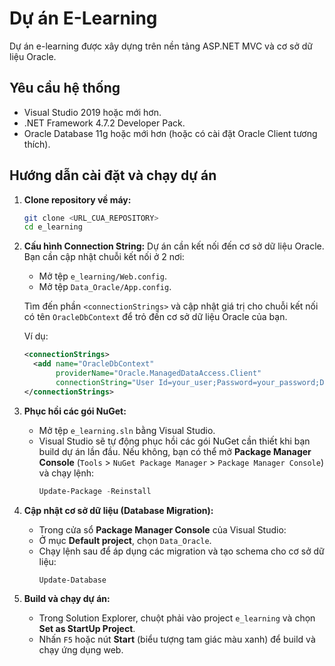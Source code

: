 # Dự án E-Learning

Dự án e-learning được xây dựng trên nền tảng ASP.NET MVC và cơ sở dữ liệu Oracle.

## Yêu cầu hệ thống

- Visual Studio 2019 hoặc mới hơn.
- .NET Framework 4.7.2 Developer Pack.
- Oracle Database 11g hoặc mới hơn (hoặc có cài đặt Oracle Client tương thích).

## Hướng dẫn cài đặt và chạy dự án

1.  **Clone repository về máy:**
    ```bash
    git clone <URL_CUA_REPOSITORY>
    cd e_learning
    ```

2.  **Cấu hình Connection String:**
    Dự án cần kết nối đến cơ sở dữ liệu Oracle. Bạn cần cập nhật chuỗi kết nối ở 2 nơi:
    - Mở tệp `e_learning/Web.config`.
    - Mở tệp `Data_Oracle/App.config`.

    Tìm đến phần `<connectionStrings>` và cập nhật giá trị cho chuỗi kết nối có tên `OracleDbContext` để trỏ đến cơ sở dữ liệu Oracle của bạn.

    Ví dụ:
    ```xml
    <connectionStrings>
      <add name="OracleDbContext"
           providerName="Oracle.ManagedDataAccess.Client"
           connectionString="User Id=your_user;Password=your_password;Data Source=your_db_source;" />
    </connectionStrings>
    ```

3.  **Phục hồi các gói NuGet:**
    - Mở tệp `e_learning.sln` bằng Visual Studio.
    - Visual Studio sẽ tự động phục hồi các gói NuGet cần thiết khi bạn build dự án lần đầu. Nếu không, bạn có thể mở **Package Manager Console** (`Tools` > `NuGet Package Manager` > `Package Manager Console`) và chạy lệnh:
      ```powershell
      Update-Package -Reinstall
      ```

4.  **Cập nhật cơ sở dữ liệu (Database Migration):**
    - Trong cửa sổ **Package Manager Console** của Visual Studio:
    - Ở mục **Default project**, chọn `Data_Oracle`.
    - Chạy lệnh sau để áp dụng các migration và tạo schema cho cơ sở dữ liệu:
      ```powershell
      Update-Database
      ```

5.  **Build và chạy dự án:**
    - Trong Solution Explorer, chuột phải vào project `e_learning` và chọn **Set as StartUp Project**.
    - Nhấn `F5` hoặc nút **Start** (biểu tượng tam giác màu xanh) để build và chạy ứng dụng web.

